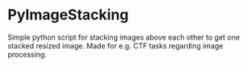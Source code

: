 # PyImageStacking
Simple python script for stacking images above each other to get one stacked resized image. Made for e.g. CTF tasks regarding image processing.
